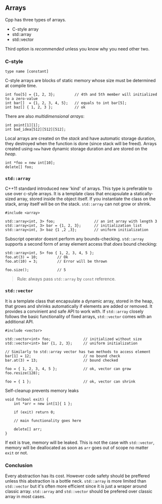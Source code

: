 ## Arrays
Cpp has three types of arrays.

- C-style array
- std::array
- std::vector

Third option is *recommended* unless you know why you need other two.


### C-style

`type name [constant]`

C-style arrays are blocks of static memory whose size must be determined at compile time.

```
int foo[5] = {1, 2, 3};         // 4th and 5th member will initialized to a zero-value
int bar[]  = {1, 2, 3, 4, 5};   // equals to int bar[5];
int baz[] { 1, 2, 3 };          // ok
```

There are also *multidimensional arrays*:

```
int point[1][1];
int bad_idea[512][512][512];
```

Local arrays are created on the *stack* and have automatic storage duration, they destroyed when the function is done (since stack will be freed). Arrays created using `new` have dynamic storage duration and are stored on the *heap*.

```
int *foo = new int[10];
delete[] foo;
```


### `std::array`
C++11 standard introduced new 'kind' of arrays. This type is preferable to use over c-style arrays. It is a template class that encapsulate a statically-sized array, stored inside the object itself. If you instantiate the class on the stack, array itself will be on the stack. `std::array` can not grow or shrink.

```
#include <array>

std::array<int, 3> foo;                  // an int array with length 3
std::array<int, 3> bar = {1, 2, 3};      // initialization list
std::array<int, 3> baz {1 ,2 ,3};        // uniform initialization
```

Subscript operator doesnt perform any bounds-checking. `std::array` supports a second form of array element access that *does* bound checking:

```
std::array<int, 5> foo { 1, 2, 3, 4, 5 };
foo.at(3) = 10;         // Ok
foo.at(10) = 3;         // Error will be thrown

foo.size();             // 5
```

> Rule: always pass `std::array` by `const` reference.


### `std::vector`
It is a template class that encapsulate a dynamic array, stored in the heap, that grows and shrinks automatically if elements are added or removed. It provides a convinient and safe API to work with. If `std::array` closely follows the basic functionality of fixed arrays, `std::vector` comes with an additional API.

```
#include <vector>

std::vector<int> foo;               // initialized without size
std::vector<int> bar {1, 2, 3};     // uniform initialization

// Similarly to std::array vector has two methods to access element
bar[1] = 12;                        // no bound check
bar.at(3) = 13;                     // bound checked

foo = { 1, 2, 3, 4, 5 };            // ok, vector can grow
foo.resize(128);

foo = { 1 };                        // ok, vector can shrink
```

Self-cleanup prevents memory leaks

```
void fn(bool exit) {
    int *arr = new int[1]{ 1 };

    if (exit) return 0;

    // main functionality goes here

    delete[] arr;
}
```

If exit is true, memory will be leaked. This is not the case with `std::vector`, memory will be deallocated as soon as `arr` goes out of scope no matter `exit` or not.


### Conclusion
Every abstraction has its cost. However code safety should be preffered unless this abstraction is a bottle neck. `std::array` is more limited than `std::vector` but it's often more efficient since it is just a wraper around classic array. `std::array` and `std::vector` should be prefered over classic array in most cases.
